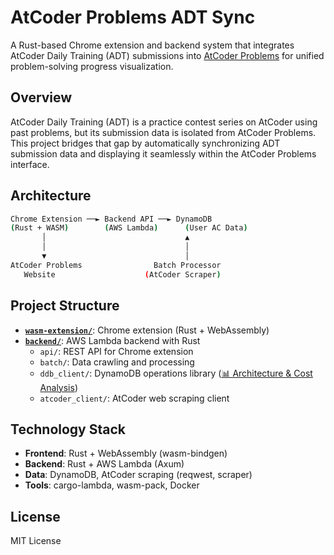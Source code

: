 # AtCoder Problems ADT Sync

A Rust-based Chrome extension and backend system that integrates AtCoder Daily Training (ADT) submissions into [AtCoder Problems](https://kenkoooo.com/atcoder/) for unified problem-solving progress visualization.

## Overview

AtCoder Daily Training (ADT) is a practice contest series on AtCoder using past problems, but its submission data is isolated from AtCoder Problems. This project bridges that gap by automatically synchronizing ADT submission data and displaying it seamlessly within the AtCoder Problems interface.

## Architecture

```bash
Chrome Extension ──► Backend API ──► DynamoDB
(Rust + WASM)        (AWS Lambda)      (User AC Data)
       │                               ▲
       │                               │
       ▼                               │
AtCoder Problems                Batch Processor
   Website                    (AtCoder Scraper)
```

## Project Structure

- **[`wasm-extension/`](./wasm-extension)**: Chrome extension (Rust + WebAssembly)
- **[`backend/`](./backend)**: AWS Lambda backend with Rust
  - `api/`: REST API for Chrome extension
  - `batch/`: Data crawling and processing
  - `ddb_client/`: DynamoDB operations library ([📊 Architecture & Cost Analysis](./backend/ddb_client/docs/architecture.md))
  - `atcoder_client/`: AtCoder web scraping client

## Technology Stack

- **Frontend**: Rust + WebAssembly (wasm-bindgen)
- **Backend**: Rust + AWS Lambda (Axum)  
- **Data**: DynamoDB, AtCoder scraping (reqwest, scraper)
- **Tools**: cargo-lambda, wasm-pack, Docker

## License

MIT License
